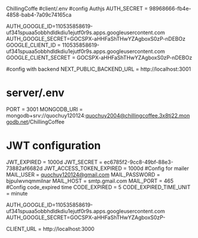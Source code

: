 ChillingCoffe
#client/.env
#config Authjs
AUTH_SECRET = 98968666-fb4e-4858-bab4-7a09c74165ca

AUTH_GOOGLE_ID=110535858619-uf341spuaa5obbhdldkdiu1ejutf0r9s.apps.googleusercontent.com
AUTH_GOOGLE_SECRET=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
GOOGLE_CLIENT_ID = 110535858619-uf341spuaa5obbhdldkdiu1ejutf0r9s.apps.googleusercontent.com
GOOGLE_CLIENT_SECRET = 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


#config with backend
NEXT_PUBLIC_BACKEND_URL = http://localhost:3001





# server/.env
PORT = 3001
MONGODB_URI = mongodb+srv://quochuy120124:quochuy2004@chillingcoffee.3x8tj22.mongodb.net/ChillingCoffee
# JWT configuration
JWT_EXPIRED = 1000d
JWT_SECRET = ec6785f2-9cc8-49bf-88e3-73882af6682d
JWT_ACCESS_TOKEN_EXPIRED = 1000d
#Config for mailer
MAIL_USER = quochuy120124@gmail.com 
MAIL_PASSWORD = bjpulwvnqmmilnar
MAIL_HOST = smtp.gmail.com
MAIL_PORT = 465
#Config code_expired time
CODE_EXPIRED = 5
CODE_EXPIRED_TIME_UNIT = minute

AUTH_GOOGLE_ID=110535858619-uf341spuaa5obbhdldkdiu1ejutf0r9s.apps.googleusercontent.com
AUTH_GOOGLE_SECRET=GOCSPX-aHHFaShTHwYZAgboxS0zP-

CLIENT_URL = http://localhost:3000

